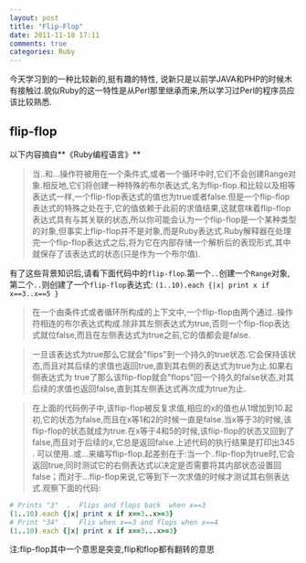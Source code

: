```yaml
---
layout: post
title: "Flip-Flop"
date: 2011-11-18 17:11
comments: true
categories: Ruby
---
```

今天学习到的一种比较新的,挺有趣的特性, 说新只是以前学JAVA和PHP的时候木有接触过.貌似Ruby的这一特性是从Perl那里继承而来,所以学习过Perl的程序员应该比较熟悉.

## flip-flop
以下内容摘自**《Ruby编程语言》**
> 当..和...操作符被用在一个条件式,或者一个循环中时,它们不会创建Range对象.相反地,它们将创建一种特殊的布尔表达式,名为flip-flop.和比较以及相等表达式一样,一个flip-flop表达式的值也为true或者false.但是一个flip-flop表达式的特殊之处在于,它的值依赖于此前的求值结果,这就意味着flip-flop表达式具有与其关联的状态,所以你可能会认为一个flip-flop是一个某种类型的对象,但事实上flip-flop并不是对象,而是Ruby表达式.Ruby解释器在处理完一个flip-flop表达式之后,将为它在内部存储一个解析后的表现形式,其中就保存了该表达式的状态(只是作为一个布尔值).

有了这些背景知识后,请看下面代码中的`flip-flop`.第一个`..`创建一个`Range`对象,第二个`..`则创建了一个`flip-flop`表达式:
`(1..10).each {|x| print x if x==3..x==5 }`

>    在一个由条件式或者循环所构成的上下文中,一个flip-flop由两个通过..操作符相连的布尔表达式构成.除非其左侧表达式为true,否则一个flip-flop表达式就位false,而且在左侧表达式为true之前,它的值都会是false.

>   一旦该表达式为true那么它就会"flips"到一个持久的true状态.它会保持该状态,而且对其后续的求值也返回true,直到其右侧的表达式为true为止.如果右侧表达式为 true了那么该flip-flop就会"flops"回一个持久的false状态,对其后续的求值也返回false,直到其左侧表达式再次成为true为止.

>   在上面的代码例子中,该flip-flop被反复求值,相应的x的值也从1增加到10.起初,它的状态为false,而且在x等1和2的时候一直是false.当x等于3的时候,该flip-flop的状态就成为true.在x等于4和5的时候,该flip-flop的状态又回到了false,而且对于后续的x,它总是返回false.上述代码的执行结果是打印出345 .
可以使用..或...来编写flip-flop.起差别在于:当一个..flip-flop为true时,它会返回true,同时测试它的右侧表达式以决定是否需要将其内部状态设置回false；而对于...flip-flop来说,它等到下一次求值的时候才测试其右侧表达式.观察下面的代码:

```ruby
# Prints "3"  .  Flips and flops back  when x==3
(1..10).each {|x| print x if x==3..x>=3}
# Print "34" .   Flis when x==3 and flops when x==4
(1..10).each {|x| print x if x==3...x>=3}
```

注:flip-flop其中一个意思是突变,flip和flop都有翻转的意思
